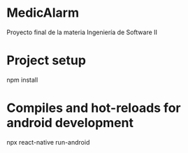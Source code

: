 # MedicAlarm
Proyecto final de la materia Ingeniería de Software II

# Project setup
npm install

# Compiles and hot-reloads for android development
npx react-native run-android

